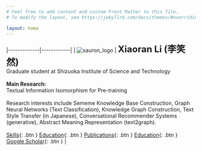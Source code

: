 ```yaml
---
# Feel free to add content and custom Front Matter to this file.
# To modify the layout, see https://jekyllrb.com/docs/themes/#overriding-theme-defaults

layout: home
---
```



|-------------|------------|
| ![sauron_logo](../images/me.png) | **<font size=5>Xiaoran Li (李笑然)</font>** <br> Graduate student at Shizuoka Institute of Science and Technology <br> <br> **Main Research:** <br>Textual Information Isomorphism for Pre-training<br><br>Research interests include Sememe Knowledge Base Construction, Graph Neural Networks (Text Classification), Knowledge Graph Construction, Text Style Transfer (in Japanese), Conversational Recommender Systems (generative), Abstract Meaning Representation (text2graph).<br><br> <span class="fs-2"> [Skills](../docs/education/skills.html){: .btn } [Education](../education/index.html){: .btn } [Publications](../publications/index.html){: .btn } [Education](../education/index.html){: .btn } [Google Scholar](https://scholar.google.com/citations?user=gRzyFp4AAAAJ&hl=en){: .btn } </span>|


<script type='text/javascript' id='clustrmaps' src='//cdn.clustrmaps.com/map_v2.js?cl=7253ED&w=600&t=tt&d=hDGijGM-VztK5wafWGPtknXMU2sxCFxdJCQ3H23juwo&co=ffffff'></script>

